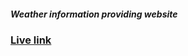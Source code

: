 ##### Weather information providing website
### [Live link]( https://mukil-ja.github.io/WeatherZone/)
